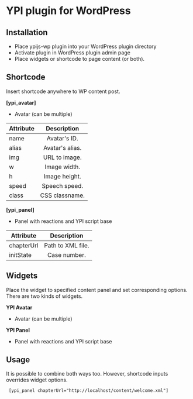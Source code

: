 YPI plugin for WordPress
============

Installation 
-------------------

- Place ypijs-wp plugin into your WordPress plugin directory
- Activate plugin in WordPress plugin admin page
- Place widgets or shortcode to page content (or both). 

Shortcode
-------------------
Insert shortcode anywhere to WP content post.

**[ypi_avatar]**
- Avatar (can be multiple)

| Attribute     | Description      |           
| ------------- |:----------------:|
| name          | Avatar's ID.     |
| alias         | Avatar's alias.  |
| img           | URL to image.    |
| w             | Image width.     |
| h             | Image height.    |
| speed         | Speech speed.    |
| class         | CSS classname.   |

**[ypi_panel]**
- Panel with reactions and YPI script base

| Attribute     | Description      |           
| ------------- |:----------------:|
| chapterUrl    | Path to XML file.|
| initState     | Case number.     |

Widgets
-------------------
Place the widget to specified content panel and set corresponding options. There are two kinds of widgets.

**YPI Avatar**
- Avatar (can be multiple)

**YPI Panel**
- Panel with reactions and YPI script base 

Usage
-------------------
It is possible to combine both ways too. However, shortcode inputs overrides widget options. 

```txt
 [ypi_panel chapterUrl="http://localhost/content/welcome.xml"]
```



